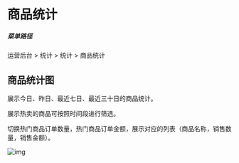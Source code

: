 # 商品统计

##### 菜单路径

运营后台 > 统计 > 统计 > 商品统计

## 商品统计图

展示今日、昨日、最近七日、最近三十日的商品统计。

展示热卖的商品可按照时间段进行筛选。

切换热门商品订单数量，热门商品订单金额，展示对应的列表（商品名称，销售数量，销售金额）。

![img](https://docs.sellwell.cn/help/images/%E8%AE%A2%E5%8D%95%E7%BB%9F%E8%AE%A1.png)